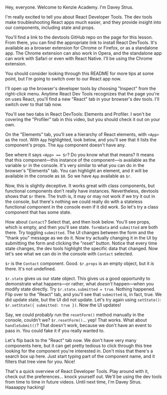 Hey, everyone. Welcome to Kenzie Academy. I'm Davey Strus.

I'm really excited to tell you about React Developer Tools. The dev tools make troubleshooting React apps much easier, and they provide insight into our components, including state and props.

You'll find a link to the devtools GitHub repo on the page for this lesson. From there, you can find the appropriate link to install React DevTools. It's available as a browser extension for Chrome or Firefox, or as a standalone app. The Chrome extension can also work in Opera, and the standalone app can work with Safari or even with React Native. I'll be using the Chrome extension.

You should consider looking through this README for more tips at some point, but I'm going to switch over to our React app now.

I'll open up the browser's developer tools by choosing "Inspect" from the right-click menu. Anytime React Dev Tools recognizes that the page you're on uses React, you'll find a new "React" tab in your browser's dev tools. I'll switch over to that tab now.

You'll see two tabs in React DevTools: Elements and Profiler. I won't be covering the "Profiler" tab in this video, but you should check it out on your own.

On the "Elements" tab, you'll see a hierarchy of React elements, with `<App>` as the root. With `App` highlighted, look below, and you'll see that it lists the component's props. The `App` component doesn't have any.

See where it says `<App> == $r`? Do you know what that means? It means that this component—this instance of the component—is available as the variable `$r` in the console. It's very similar to what you can do in the browser's "Elements" tab. You can highlight an element, and it will be available in the console as `$0`. So we have `App` available as `$r`.

Now, this is slightly deceptive. It works great with class components, but functional components don't really have instances. Nevertheless, devtools shows that `$r` there. The truth is, it may or may not work if we try it out in the console, but there's nothing we could really do with a stateless functional component in the console even if it did work. So let's try a class component that has some state.

How about `Contact`? Select that, and then look below. You'll see props, which is empty, and then you'll see state. `formData` and `submitted` are both there. Try toggling `submitted`. The UI changes between the form and the "thank you" message as we do it. Now try actually changing it in the UI by submitting the form and clicking the "reset" button. Notice that every time state changes, the dev tools highlight the specific data that changed. Now let's see what we can do in the console with `Contact` selected.

`$r` is the `Contact` component. Good. `$r.props` is an empty object, but it _is_ there. It's not undefined.

`$r.state` gives us our state object. This gives us a good opportunity to demonstrate what happens—or rather, what _doesn't_ happen—when you modify state directly. Try `$r.state.submitted = true`. Nothing happened. Flip over to the "React" tab, and you'll see that `submitted` is, in fact, true. We did update state, but the UI did not update. Let's try again using `setState()`: `$r.setState({ submitted: true })`. Now the UI updates!

Say, we could probably run the `resetForm()` method manually in the console, couldn't we? `$r.resetForm()`... yep! That works. What about `handleSubmit()`? That doesn't work, because we don't have an event to pass in. You could fake it if you really wanted to.

Let's flip back to the "React" tab now. We don't have very many components here, but it can get pretty tedious to click through this tree looking for the component you're interested in. Don't miss that there's a search box up here. Just start typing part of the component name, and it filters that tree view for you. Nice!

That's a quick overview of React Developer Tools. Play around with it, check out the preferences... knock yourself out. We'll be using the dev tools from time to time in future videos. Until next time, I'm Davey Strus. Haaaappy hacking!
